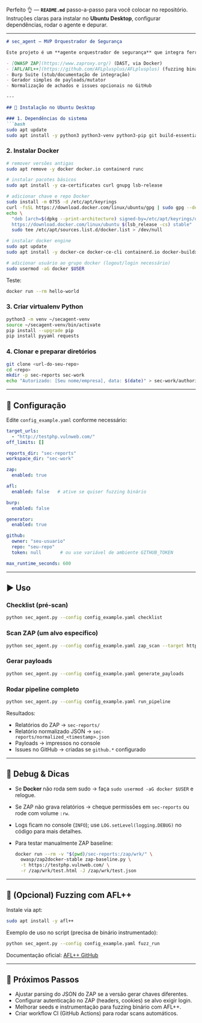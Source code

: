Perfeito 👌 — **`README.md`** passo-a-passo para você colocar no repositório. Instruções claras para instalar no **Ubuntu Desktop**, configurar dependências, rodar o agente e depurar.

---

````markdown
# sec_agent — MVP Orquestrador de Segurança

Este projeto é um **agente orquestrador de segurança** que integra ferramentas como:

- [OWASP ZAP](https://www.zaproxy.org/) (DAST, via Docker)
- [AFL/AFL++](https://github.com/AFLplusplus/AFLplusplus) (fuzzing binário)
- Burp Suite (stub/documentação de integração)
- Gerador simples de payloads/mutator
- Normalização de achados e issues opcionais no GitHub

---

## 🚀 Instalação no Ubuntu Desktop

### 1. Dependências do sistema
```bash
sudo apt update
sudo apt install -y python3 python3-venv python3-pip git build-essential curl
````

### 2. Instalar Docker

```bash
# remover versões antigas
sudo apt remove -y docker docker.io containerd runc

# instalar pacotes básicos
sudo apt install -y ca-certificates curl gnupg lsb-release

# adicionar chave e repo Docker
sudo install -m 0755 -d /etc/apt/keyrings
curl -fsSL https://download.docker.com/linux/ubuntu/gpg | sudo gpg --dearmor -o /etc/apt/keyrings/docker.gpg
echo \
  "deb [arch=$(dpkg --print-architecture) signed-by=/etc/apt/keyrings/docker.gpg] \
  https://download.docker.com/linux/ubuntu $(lsb_release -cs) stable" | \
  sudo tee /etc/apt/sources.list.d/docker.list > /dev/null

# instalar docker engine
sudo apt update
sudo apt install -y docker-ce docker-ce-cli containerd.io docker-buildx-plugin docker-compose-plugin

# adicionar usuário ao grupo docker (logout/login necessário)
sudo usermod -aG docker $USER
```

Teste:

```bash
docker run --rm hello-world
```

### 3. Criar virtualenv Python

```bash
python3 -m venv ~/secagent-venv
source ~/secagent-venv/bin/activate
pip install --upgrade pip
pip install pyyaml requests
```

### 4. Clonar e preparar diretórios

```bash
git clone <url-do-seu-repo>
cd <repo>
mkdir -p sec-reports sec-work
echo "Autorizado: [Seu nome/empresa], data: $(date)" > sec-work/authorization.txt
```

---

## 🔧 Configuração

Edite `config_example.yaml` conforme necessário:

```yaml
target_urls:
  - "http://testphp.vulnweb.com/"
off_limits: []

reports_dir: "sec-reports"
workspace_dir: "sec-work"

zap:
  enabled: true

afl:
  enabled: false   # ative se quiser fuzzing binário

burp:
  enabled: false

generator:
  enabled: true

github:
  owner: "seu-usuario"
  repo: "seu-repo"
  token: null       # ou use variável de ambiente GITHUB_TOKEN

max_runtime_seconds: 600
```

---

## ▶️ Uso

### Checklist (pré-scan)

```bash
python sec_agent.py --config config_example.yaml checklist
```

### Scan ZAP (um alvo específico)

```bash
python sec_agent.py --config config_example.yaml zap_scan --target https://testphp.vulnweb.com/
```

### Gerar payloads

```bash
python sec_agent.py --config config_example.yaml generate_payloads
```

### Rodar pipeline completo

```bash
python sec_agent.py --config config_example.yaml run_pipeline
```

Resultados:

* Relatórios do ZAP → `sec-reports/`
* Relatório normalizado JSON → `sec-reports/normalized_<timestamp>.json`
* Payloads → impressos no console
* Issues no GitHub → criadas se `github.*` configurado

---

## 🐛 Debug & Dicas

* Se **Docker** não roda sem sudo → faça `sudo usermod -aG docker $USER` e relogue.
* Se ZAP não grava relatórios → cheque permissões em `sec-reports` ou rode com volume `:rw`.
* Logs ficam no console (`INFO`); use `LOG.setLevel(logging.DEBUG)` no código para mais detalhes.
* Para testar manualmente ZAP baseline:

  ```bash
  docker run --rm -v "$(pwd)/sec-reports:/zap/wrk/" \
    owasp/zap2docker-stable zap-baseline.py \
    -t https://testphp.vulnweb.com/ \
    -r /zap/wrk/test.html -J /zap/wrk/test.json
  ```

---

## 🔬 (Opcional) Fuzzing com AFL++

Instale via apt:

```bash
sudo apt install -y afl++
```

Exemplo de uso no script (precisa de binário instrumentado):

```bash
python sec_agent.py --config config_example.yaml fuzz_run
```

Documentação oficial: [AFL++ GitHub](https://github.com/AFLplusplus/AFLplusplus)

---

## 📌 Próximos Passos

* Ajustar parsing do JSON do ZAP se a versão gerar chaves diferentes.
* Configurar autenticação no ZAP (headers, cookies) se alvo exigir login.
* Melhorar seeds e instrumentação para fuzzing binário com AFL++.
* Criar workflow CI (GitHub Actions) para rodar scans automáticos.


